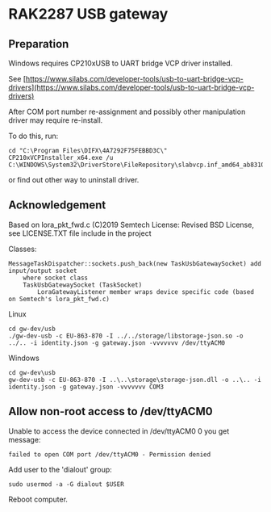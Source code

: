 # RAK2287 USB gateway 

## Preparation

Windows requires CP210xUSB to UART bridge VCP driver installed.

See [https://www.silabs.com/developer-tools/usb-to-uart-bridge-vcp-drivers](https://www.silabs.com/developer-tools/usb-to-uart-bridge-vcp-drivers)

After COM port number re-assignment and possibly other manipulation driver may require re-install.

To do this, run:

```
cd "C:\Program Files\DIFX\4A7292F75FEBBD3C\" 
CP210xVCPInstaller_x64.exe /u C:\WINDOWS\System32\DriverStore\FileRepository\slabvcp.inf_amd64_ab8310f5de07b344\slabvcp.inf
```

or find out other way to uninstall driver.

## Acknowledgement

Based on lora_pkt_fwd.c (C)2019 Semtech License: Revised BSD License, see LICENSE.TXT file include in the project

Classes:

```
MessageTaskDispatcher::sockets.push_back(new TaskUsbGatewaySocket) add input/output socket 
    where socket class
    TaskUsbGatewaySocket (TaskSocket) 
        LoraGatewayListener member wraps device specific code (based on Semtech's lora_pkt_fwd.c)     
```

Linux
```
cd gw-dev/usb
./gw-dev-usb -c EU-863-870 -I ../../storage/libstorage-json.so -o ../.. -i identity.json -g gateway.json -vvvvvvv /dev/ttyACM0
```
Windows
```
cd gw-dev\usb
gw-dev-usb -c EU-863-870 -I ..\..\storage\storage-json.dll -o ..\.. -i identity.json -g gateway.json -vvvvvvv COM3
```

## Allow non-root access to /dev/ttyACM0

Unable to access the device connected in /dev/ttyACM0 0 you get message:

```
failed to open COM port /dev/ttyACM0 - Permission denied
```

Add user to the 'dialout' group:

```
sudo usermod -a -G dialout $USER 
```

Reboot computer.
